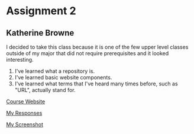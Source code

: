 # Assignment 2
## Katherine Browne
I decided to take this class because it is one of the few upper level classes outside of my major that did not require prerequisites and it looked interesting.
1. I've learned what a repository is.
2. I've learned basic website components.
3. I've learned what terms  that I've heard many times before, such as "URL", actually stand for.

[Course Website](https://intro-web-dev.media-ed-online.com/)

[My Responses](./responses.txt)

[My Screenshot](./screenshot.jpg)
